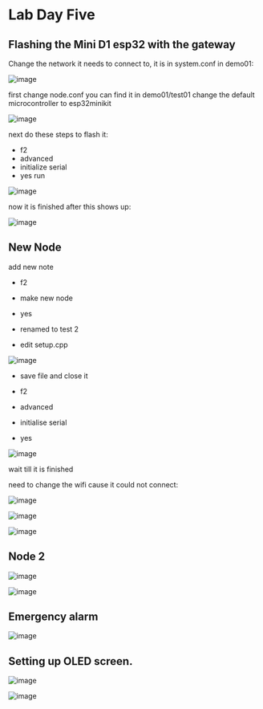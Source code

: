 # Lab Day Five

## Flashing the Mini D1 esp32 with the gateway

Change the network it needs to connect to, it is in system.conf in demo01:

![image](https://github.com/JesperHartsuiker/IoT-module/assets/82671856/7c381046-191a-4eaf-bd5b-e48f22432ec1)


first change node.conf
you can find it in demo01/test01
change the default microcontroller to esp32minikit

![image](https://github.com/JesperHartsuiker/IoT-module/assets/82671856/82e117e1-b867-491f-97a3-3631eda52b89)


next do these steps to flash it:
- f2
- advanced
- initialize serial
- yes run

![image](https://github.com/JesperHartsuiker/IoT-module/assets/82671856/ef9c47ee-5e8a-4fd1-b99a-0eaa1f17f54c)

now it is finished after this shows up:

![image](https://github.com/JesperHartsuiker/IoT-module/assets/82671856/f2327638-ccf3-42dd-a8cf-ffcfe672adfa)



## New Node

add new note
- f2
- make new node
- yes
- renamed to test 2

- edit setup.cpp

![image](https://github.com/JesperHartsuiker/IoT-module/assets/82671856/5ba9c37d-5cd9-4f2b-a83f-8b656b930329)

- save file and close it

- f2
- advanced
- initialise serial
- yes

![image](https://github.com/JesperHartsuiker/IoT-module/assets/82671856/41d6d45f-aaa0-4a81-9a6d-cf1084f18a5e)

wait till it is finished



need to change the wifi cause it could not connect:

![image](https://github.com/JesperHartsuiker/IoT-module/assets/82671856/2a9c87d7-4801-48fe-ab38-f223ec81e632)


![image](https://github.com/JesperHartsuiker/IoT-module/assets/82671856/3bba9a3f-87ab-41ed-b570-10c9ccf5ffc6)




![image](https://github.com/JesperHartsuiker/IoT-module/assets/82671856/d1569200-d724-4fb4-bcb9-d959cbbb1fcb)


## Node 2



![image](https://github.com/JesperHartsuiker/IoT-module/assets/82671856/e5d81d99-9b74-4d79-b42f-0ccafb8088ee)



![image](https://github.com/JesperHartsuiker/IoT-module/assets/82671856/2417b517-d98b-45e7-9e59-05878039d3cf)




## Emergency alarm


![image](https://github.com/JesperHartsuiker/IoT-module/assets/82671856/d2d06ac7-49fa-4630-a734-7b46622e8661)




## Setting up OLED screen.



![image](https://github.com/JesperHartsuiker/IoT-module/assets/82671856/57563349-e119-4029-9734-414a7af1b10f)




![image](https://github.com/JesperHartsuiker/IoT-module/assets/82671856/8d1d8251-6c6c-4e38-827a-dac6c02c9b96)



